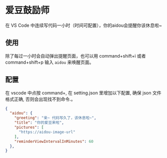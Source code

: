 # 爱豆鼓励师

在 VS Code 中连续写代码一小时（时间可配置），你的aidou会提醒你该休息啦~

## 使用

除了每过一小时会自动弹出提醒页面，也可以用 command+shift+i 或者 command+shift+p 输入 `aidou` 来唤醒页面。

## 配置

在 vscode 中点按 command+, 在 setting.json 里增加以下配置, 确保 json 文件格式正确, 否则会出现找不到命令.。
```json
{
  "aidou": {
    "greeting": "亲~ 代码写久了，该休息啦~",
    "title": "你的爱豆来啦",
    "pictures": [
      "https://aidou-image-url"
    ],
    "reminderViewIntervalInMinutes": 60
  },
}
```
